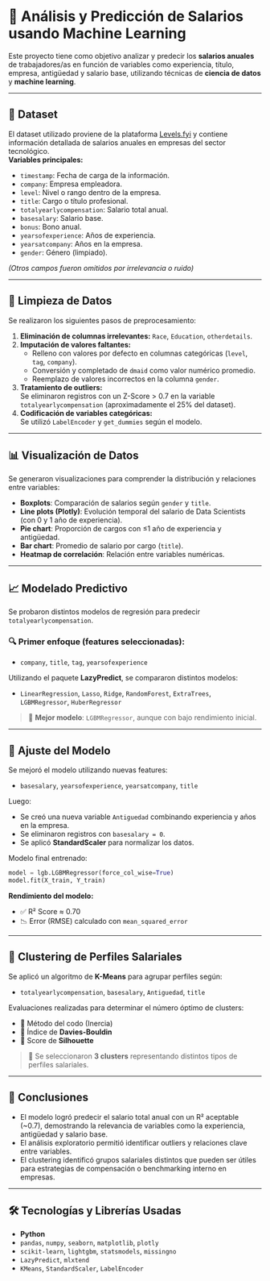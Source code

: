 # 🧠 Análisis y Predicción de Salarios usando Machine Learning

Este proyecto tiene como objetivo analizar y predecir los **salarios anuales** de trabajadores/as en función de variables como experiencia, título, empresa, antigüedad y salario base, utilizando técnicas de **ciencia de datos** y **machine learning**.

---

## 📁 Dataset

El dataset utilizado proviene de la plataforma [Levels.fyi](https://www.levels.fyi/) y contiene información detallada de salarios anuales en empresas del sector tecnológico.  
**Variables principales:**

- `timestamp`: Fecha de carga de la información.
- `company`: Empresa empleadora.
- `level`: Nivel o rango dentro de la empresa.
- `title`: Cargo o título profesional.
- `totalyearlycompensation`: Salario total anual.
- `basesalary`: Salario base.
- `bonus`: Bono anual.
- `yearsofexperience`: Años de experiencia.
- `yearsatcompany`: Años en la empresa.
- `gender`: Género (limpiado).

*(Otros campos fueron omitidos por irrelevancia o ruido)*

---

## 🧹 Limpieza de Datos

Se realizaron los siguientes pasos de preprocesamiento:

1. **Eliminación de columnas irrelevantes:** `Race`, `Education`, `otherdetails`.
2. **Imputación de valores faltantes:**
   - Relleno con valores por defecto en columnas categóricas (`level`, `tag`, `company`).
   - Conversión y completado de `dmaid` como valor numérico promedio.
   - Reemplazo de valores incorrectos en la columna `gender`.
3. **Tratamiento de outliers:**  
   Se eliminaron registros con un Z-Score > 0.7 en la variable `totalyearlycompensation` (aproximadamente el 25% del dataset).
4. **Codificación de variables categóricas:**  
   Se utilizó `LabelEncoder` y `get_dummies` según el modelo.

---

## 📊 Visualización de Datos

Se generaron visualizaciones para comprender la distribución y relaciones entre variables:

- **Boxplots**: Comparación de salarios según `gender` y `title`.
- **Line plots (Plotly)**: Evolución temporal del salario de Data Scientists (con 0 y 1 año de experiencia).
- **Pie chart**: Proporción de cargos con ≤1 año de experiencia y antigüedad.
- **Bar chart**: Promedio de salario por cargo (`title`).
- **Heatmap de correlación**: Relación entre variables numéricas.

---

## 📈 Modelado Predictivo

Se probaron distintos modelos de regresión para predecir `totalyearlycompensation`.

### 🔍 Primer enfoque (features seleccionadas):

- `company`, `title`, `tag`, `yearsofexperience`

Utilizando el paquete **LazyPredict**, se compararon distintos modelos:

- `LinearRegression`, `Lasso`, `Ridge`, `RandomForest`, `ExtraTrees`, `LGBMRegressor`, `HuberRegressor`

> 🔹 **Mejor modelo**: `LGBMRegressor`, aunque con bajo rendimiento inicial.

---

## 🔧 Ajuste del Modelo

Se mejoró el modelo utilizando nuevas features:

- `basesalary`, `yearsofexperience`, `yearsatcompany`, `title`

Luego:

- Se creó una nueva variable `Antiguedad` combinando experiencia y años en la empresa.
- Se eliminaron registros con `basesalary = 0`.
- Se aplicó **StandardScaler** para normalizar los datos.

Modelo final entrenado:

```python
model = lgb.LGBMRegressor(force_col_wise=True)
model.fit(X_train, Y_train)
```

**Rendimiento del modelo:**

- ✅ R² Score ≈ 0.70  
- 📉 Error (RMSE) calculado con `mean_squared_error`

---

## 🤖 Clustering de Perfiles Salariales

Se aplicó un algoritmo de **K-Means** para agrupar perfiles según:

- `totalyearlycompensation`, `basesalary`, `Antiguedad`, `title`

Evaluaciones realizadas para determinar el número óptimo de clusters:

- 🔹 Método del codo (Inercia)
- 🔸 Índice de **Davies-Bouldin**
- 🔺 Score de **Silhouette**

> 🔸 Se seleccionaron **3 clusters** representando distintos tipos de perfiles salariales.

---

## 📌 Conclusiones

- El modelo logró predecir el salario total anual con un R² aceptable (~0.7), demostrando la relevancia de variables como la experiencia, antigüedad y salario base.
- El análisis exploratorio permitió identificar outliers y relaciones clave entre variables.
- El clustering identificó grupos salariales distintos que pueden ser útiles para estrategias de compensación o benchmarking interno en empresas.

---

## 🛠️ Tecnologías y Librerías Usadas

- **Python**
- `pandas`, `numpy`, `seaborn`, `matplotlib`, `plotly`
- `scikit-learn`, `lightgbm`, `statsmodels`, `missingno`
- `LazyPredict`, `mlxtend`
- `KMeans`, `StandardScaler`, `LabelEncoder`
